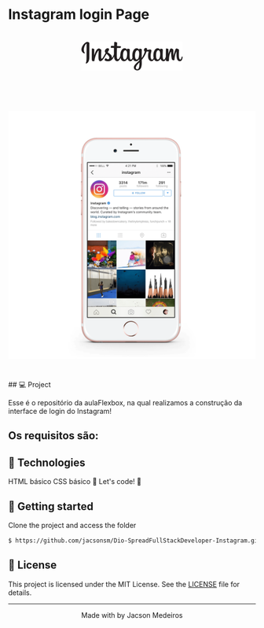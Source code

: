 # Instagram login Page

<h1 align="center">
    <img alt="Instagram" title="Instagram login Page" src="https://github.com/jacsonsm/Dio-SpreadFullStackDeveloper-Instagram/blob/a6b42175ed33e70e0452828ca8eab5165da70d11/public/img/instagram-logo.png" />
</h1>

<br>

<h1 align="center">
    <img alt="Instagram" title="Instagram login Page" src=https://github.com/jacsonsm/Dio-SpreadFullStackDeveloper-Instagram/blob/725b1fc702222f2438600af6252c0363f665d808/public/img/instagram-celular.png" />
</h1>

<br>
## 💻 Project

Esse é o repositório da aulaFlexbox, na qual realizamos a construção da interface de login do Instagram!

## Os requisitos são:

## 🧪 Technologies

HTML básico
CSS básico
🚀 Let's code! 🚀

## 🚀 Getting started

Clone the project and access the folder

```bash
$ https://github.com/jacsonsm/Dio-SpreadFullStackDeveloper-Instagram.git && cd Instagram login Page
```

## 📝 License

This project is licensed under the MIT License. See the [LICENSE](LICENSE.md) file for details.

---

<p align="center">Made with by Jacson Medeiros</p>
